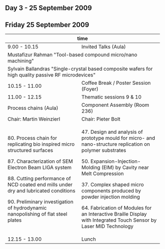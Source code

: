 ## Day 3 - 25 September 2009

<!--break-->
## Friday 25 September 2009


<table class="full-program">
<col></col><col></col><col></col><col></col><col></col><col></col>
<thead>
  <tr><th colspan="6">time</th></tr>
</thead>
<tbody>
<tr class="emphasis time">
  <td colspan=2> 9.00 - 10.15  </td>
  <td colspan=4> Invited Talks (Aula)</td>
</tr>
<tr>
  <td colspan=6>Mustafizur Rahman "Tool-based compound micro/nano machining"</td>
</tr>
<tr>
  <td colspan="6">Sylvain Ballandras "Single-crystal based composite wafers for high quality passive RF microdevices"</td>
</tr>
<tr class="emphasis refreshments">
  <td colspan=2> 10.15 - 11.00</td>
  <td colspan=4> Coffee Break / Poster Session (Foyer)	</td>
</tr>
<tr class="emphasis time">
  <td colspan="2">11.00 - 12.15</td>
  <td colspan="4"> Thematic sessions 9 & 10</td>
</tr>
<tr class="emphasis">
  <td colspan="3"> Process chains (Aula)</td>
  <td colspan="3"> Component Assembly (Room 236)</td>
</tr>
<tr class="emphasis">
  <td colspan="3"> Chair: Martin Weinzierl </td>
  <td colspan="3"> Chair: Pieter Bolt </td>
</tr>
<tr>
 <td colspan="3"> 
<p>80. Process chain for replicating bio inspired micro structured surfaces</p>
<p>87. Characterization of SEM Electron Beam LIGA system</p>
<p>88. Cutting performance of NCD coated end mills under dry and lubricated conditions</p>
<p>90. Preliminary investigation of hydrodynamic nanopolishing of flat steel plates</p>
 </td>
 <td colspan="3"> 
<p>47. Design and analysis of prototype mould for micro- and nano-structure replication on polymer substrates</p>
<p>50. Expansion-Injection-Molding (EIM) by Cavity near Melt Compression</p>
<p>37. Complex shaped micro components produced by powder injection molding</p>
<p>64. Fabrication of Modules for an Interactive Braille Display with Integrated Touch Sensor by Laser MID Technology</p>
 </td>
</tr>

<tr class="emphasis refreshments" >
  <td colspan="2"> 12.15 - 13.00 </td>
  <td colspan="4"> Lunch</td>
</tr>

</tbody>
</table>